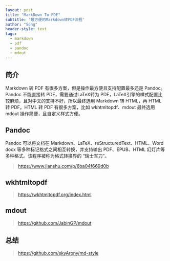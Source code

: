 ```yaml
---
layout: post
title: "MarkDown To PDF"
subtitle: '最方便的Markdown转PDF流程'
author: "Song"
header-style: text
tags:
  - markdown
  - pdf
  - pandoc
  - mdout
---
```


## 简介
Markdown 转 PDF 有很多方案，但是操作最方便且支持配置最多还是 Pandoc。Pandoc 不能直接转 PDF，需要通过LaTeX转为 PDF，LaTeX引擎的样式配置比较麻烦，且对中文的支持不好，所以最终选用 Markdown 转 HTML，再 HTML 转 PDF。HTML 转 PDF 有很多方案，比如 wkhtmltopdf、mdout 最终选用 mdout 操作简便，且自定义样式方便。

## Pandoc
Pandoc 可以将文档在 Markdown、LaTeX、reStructuredText、HTML、Word docx 等多种标记格式之间相互转换，并支持输出 PDF、EPUB、HTML 幻灯片等多种格式。该程序被称为格式转换界的 “瑞士军刀”。

> https://www.jianshu.com/p/6ba04f669d0b

## wkhtmltopdf

> https://wkhtmltopdf.org/index.html

## mdout

> https://github.com/JabinGP/mdout

## 总结

> https://github.com/skyArony/md-style